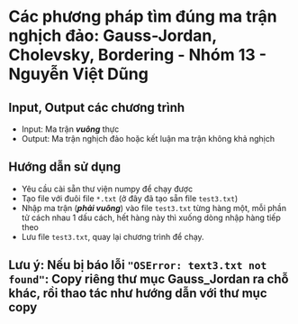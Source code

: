 # Các phương pháp tìm đúng ma trận nghịch đảo: Gauss-Jordan, Cholevsky, Bordering - Nhóm 13 - Nguyễn Việt Dũng
## Input, Output các chương trình
* Input: Ma trận **_vuông_** thực
* Output: Ma trận nghịch đảo hoặc kết luận ma trận không khả nghịch
## Hướng dẫn sử dụng
* Yêu cầu cài sẵn thư viện numpy để chạy được
* Tạo file với đuôi file `*.txt` (ở đây đã tạo sẵn file `test3.txt`)
* Nhập ma trận (**_phải vuông_**) vào file `test3.txt` từng hàng một, mỗi phần tử cách nhau 1 dấu cách, hết hàng này thì xuống dòng nhập hàng tiếp theo
* Lưu file `test3.txt`, quay lại chương trình để chạy.
## Lưu ý: Nếu bị báo lỗi `"OSError: text3.txt not found"`: Copy riêng thư mục Gauss_Jordan ra chỗ khác, rồi thao tác như hướng dẫn với thư mục copy

